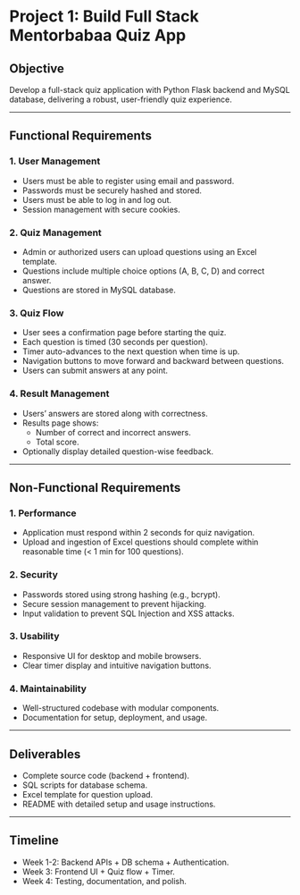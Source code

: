 # Project 1: Build Full Stack Mentorbabaa Quiz App

## Objective
Develop a full-stack quiz application with Python Flask backend and MySQL database, delivering a robust, user-friendly quiz experience.

---

## Functional Requirements

### 1. User Management
- Users must be able to register using email and password.
- Passwords must be securely hashed and stored.
- Users must be able to log in and log out.
- Session management with secure cookies.

### 2. Quiz Management
- Admin or authorized users can upload questions using an Excel template.
- Questions include multiple choice options (A, B, C, D) and correct answer.
- Questions are stored in MySQL database.

### 3. Quiz Flow
- User sees a confirmation page before starting the quiz.
- Each question is timed (30 seconds per question).
- Timer auto-advances to the next question when time is up.
- Navigation buttons to move forward and backward between questions.
- Users can submit answers at any point.

### 4. Result Management
- Users’ answers are stored along with correctness.
- Results page shows:
  - Number of correct and incorrect answers.
  - Total score.
- Optionally display detailed question-wise feedback.

---

## Non-Functional Requirements

### 1. Performance
- Application must respond within 2 seconds for quiz navigation.
- Upload and ingestion of Excel questions should complete within reasonable time (< 1 min for 100 questions).

### 2. Security
- Passwords stored using strong hashing (e.g., bcrypt).
- Secure session management to prevent hijacking.
- Input validation to prevent SQL Injection and XSS attacks.

### 3. Usability
- Responsive UI for desktop and mobile browsers.
- Clear timer display and intuitive navigation buttons.

### 4. Maintainability
- Well-structured codebase with modular components.
- Documentation for setup, deployment, and usage.

---

## Deliverables
- Complete source code (backend + frontend).
- SQL scripts for database schema.
- Excel template for question upload.
- README with detailed setup and usage instructions.

---

## Timeline
- Week 1-2: Backend APIs + DB schema + Authentication.
- Week 3: Frontend UI + Quiz flow + Timer.
- Week 4: Testing, documentation, and polish.
